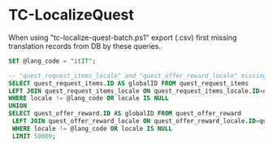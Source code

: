# TC-LocalizeQuest
 
When using "tc-localize-quest-batch.ps1" export (.csv) first missing translation records from DB by these queries.

```sql
SET @lang_code = "itIT";

-- "quest_request_items_locale" and "quest_offer_reward_locale" missing translation table
SELECT quest_request_items.ID AS globalID FROM quest_request_items
LEFT JOIN quest_request_items_locale ON quest_request_items_locale.ID=quest_request_items.ID
WHERE locale != @lang_code OR locale IS NULL
UNION 
SELECT quest_offer_reward.ID AS globalID FROM quest_offer_reward
 LEFT JOIN quest_offer_reward_locale ON quest_offer_reward_locale.ID=quest_offer_reward.ID
 WHERE locale != @lang_code OR locale IS NULL
 LIMIT 50000;
```
